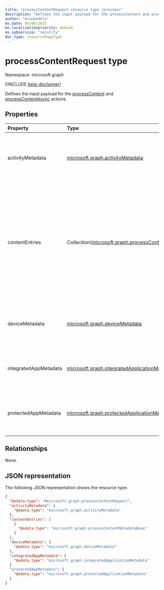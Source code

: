 ```yaml
---
title: "processContentRequest resource type (preview)"
description: "Defines the input payload for the processContent and processContentAsync actions."
author: "ArunGedela"
ms.date: 04/08/2025
ms.localizationpriority: medium
ms.subservice: "security"
doc_type: resourcePageType
---
```


# processContentRequest type

Namespace: microsoft.graph

[!INCLUDE [beta-disclaimer](../../includes/beta-disclaimer.md)]

Defines the input payload for the [processContent](../api/userdatasecurityandgovernance-processcontent.md) and [processContentAsync](../api/tenantdatasecurityandgovernance-processcontentasync.md) actions.

## Properties

|Property|Type|Description|
|:---|:---|:---|
|activityMetadata|[microsoft.graph.activityMetadata](../resources/activitymetadata.md)|Metadata about the user activity (like upload, download) and location (URL). Required.|
|contentEntries|Collection([microsoft.graph.processContentMetadataBase](../resources/processcontentmetadatabase.md))|A collection of content entries to be processed. Each entry contains the content itself and its metadata. Use [conversation metadata](./processconversationmetadata.md) for content like prompts and responses and [file metadata](./processfilemetadata.md) for files. Required.|
|deviceMetadata|[microsoft.graph.deviceMetadata](../resources/devicemetadata.md)|Metadata about the device from which the content originates. Required.|
|integratedAppMetadata|[microsoft.graph.integratedApplicationMetadata](../resources/integratedapplicationmetadata.md)|Metadata about the integrated application making the request. Required.|
|protectedAppMetadata|[microsoft.graph.protectedApplicationMetadata](../resources/protectedapplicationmetadata.md)|Metadata about the protected application making the request. Required.|

## Relationships

None.

## JSON representation

The following JSON representation shows the resource type.
<!-- {
  "blockType": "resource",
  "@odata.type": "microsoft.graph.processContentRequest"
}
-->
``` json
{
  "@odata.type": "#microsoft.graph.processContentRequest",
  "activityMetadata": {
    "@odata.type": "microsoft.graph.activityMetadata"
  },
  "contentEntries": [
    {
      "@odata.type": "microsoft.graph.processContentMetadataBase"
    }
  ],
  "deviceMetadata": {
    "@odata.type": "microsoft.graph.deviceMetadata"
  },
  "integratedAppMetadata": {
    "@odata.type": "microsoft.graph.integratedApplicationMetadata"
  }
  "protectedAppMetadata": {
    "@odata.type": "microsoft.graph.protectedApplicationMetadata"
  }
}
```
